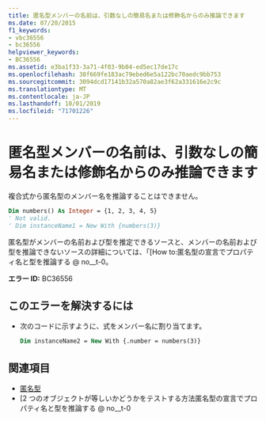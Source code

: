 ```yaml
---
title: 匿名型メンバーの名前は、引数なしの簡易名または修飾名からのみ推論できます
ms.date: 07/20/2015
f1_keywords:
- vbc36556
- bc36556
helpviewer_keywords:
- BC36556
ms.assetid: e3ba1f33-3a71-4f03-9b04-ed5ec17de17c
ms.openlocfilehash: 38f669fe183ac79ebed6e5a122bc70aedc9bb753
ms.sourcegitcommit: 3094dcd17141b32a570a82ae3f62a331616e2c9c
ms.translationtype: MT
ms.contentlocale: ja-JP
ms.lasthandoff: 10/01/2019
ms.locfileid: "71701226"
---
```

# <a name="anonymous-type-member-name-can-be-inferred-only-from-a-simple-or-qualified-name-with-no-arguments"></a>匿名型メンバーの名前は、引数なしの簡易名または修飾名からのみ推論できます
複合式から匿名型のメンバー名を推論することはできません。  
  
```vb  
Dim numbers() As Integer = {1, 2, 3, 4, 5}  
' Not valid.  
' Dim instanceName1 = New With {numbers(3)}  
```  
  
 匿名型がメンバーの名前および型を推定できるソースと、メンバーの名前および型を推論できないソースの詳細については、「[How to:匿名型の宣言でプロパティ名と型を推論する @ no__t-0。  
  
 **エラー ID:** BC36556  
  
## <a name="to-correct-this-error"></a>このエラーを解決するには  
  
- 次のコードに示すように、式をメンバー名に割り当てます。  
  
    ```vb  
    Dim instanceName2 = New With {.number = numbers(3)}  
    ```  
  
## <a name="see-also"></a>関連項目

- [匿名型](../../../visual-basic/programming-guide/language-features/objects-and-classes/anonymous-types.md)
- [2 つのオブジェクトが等しいかどうかをテストする方法匿名型の宣言でプロパティ名と型を推論する @ no__t-0
